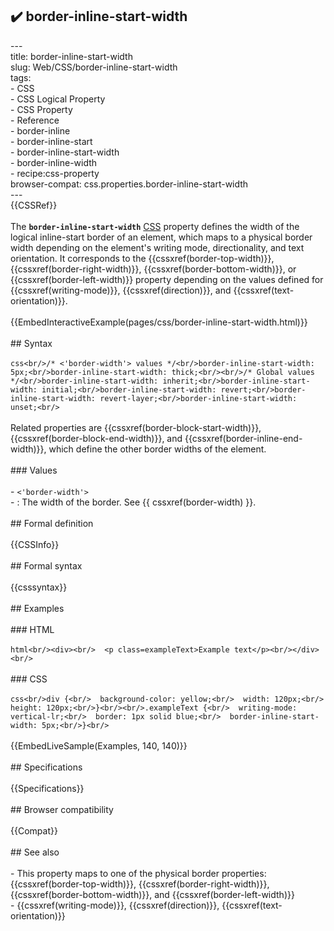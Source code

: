 ## ✔️ border-inline-start-width 
 ---<br/>title: border-inline-start-width<br/>slug: Web/CSS/border-inline-start-width<br/>tags:<br/>  - CSS<br/>  - CSS Logical Property<br/>  - CSS Property<br/>  - Reference<br/>  - border-inline<br/>  - border-inline-start<br/>  - border-inline-start-width<br/>  - border-inline-width<br/>  - recipe:css-property<br/>browser-compat: css.properties.border-inline-start-width<br/>---<br/>{{CSSRef}}<br/><br/>The **`border-inline-start-width`** [CSS](/en-US/docs/Web/CSS) property defines the width of the logical inline-start border of an element, which maps to a physical border width depending on the element's writing mode, directionality, and text orientation. It corresponds to the {{cssxref(border-top-width)}}, {{cssxref(border-right-width)}}, {{cssxref(border-bottom-width)}}, or {{cssxref(border-left-width)}} property depending on the values defined for {{cssxref(writing-mode)}}, {{cssxref(direction)}}, and {{cssxref(text-orientation)}}.<br/><br/>{{EmbedInteractiveExample(pages/css/border-inline-start-width.html)}}<br/><br/>## Syntax<br/><br/>```css<br/>/* <'border-width'> values */<br/>border-inline-start-width: 5px;<br/>border-inline-start-width: thick;<br/><br/>/* Global values */<br/>border-inline-start-width: inherit;<br/>border-inline-start-width: initial;<br/>border-inline-start-width: revert;<br/>border-inline-start-width: revert-layer;<br/>border-inline-start-width: unset;<br/>```<br/><br/>Related properties are {{cssxref(border-block-start-width)}}, {{cssxref(border-block-end-width)}}, and {{cssxref(border-inline-end-width)}}, which define the other border widths of the element.<br/><br/>### Values<br/><br/>- `<'border-width'>`<br/>  - : The width of the border. See {{ cssxref(border-width) }}.<br/><br/>## Formal definition<br/><br/>{{CSSInfo}}<br/><br/>## Formal syntax<br/><br/>{{csssyntax}}<br/><br/>## Examples<br/><br/>### HTML<br/><br/>```html<br/><div><br/>  <p class=exampleText>Example text</p><br/></div><br/>```<br/><br/>### CSS<br/><br/>```css<br/>div {<br/>  background-color: yellow;<br/>  width: 120px;<br/>  height: 120px;<br/>}<br/><br/>.exampleText {<br/>  writing-mode: vertical-lr;<br/>  border: 1px solid blue;<br/>  border-inline-start-width: 5px;<br/>}<br/>```<br/><br/>{{EmbedLiveSample(Examples, 140, 140)}}<br/><br/>## Specifications<br/><br/>{{Specifications}}<br/><br/>## Browser compatibility<br/><br/>{{Compat}}<br/><br/>## See also<br/><br/>- This property maps to one of the physical border properties: {{cssxref(border-top-width)}}, {{cssxref(border-right-width)}}, {{cssxref(border-bottom-width)}}, and {{cssxref(border-left-width)}}<br/>- {{cssxref(writing-mode)}}, {{cssxref(direction)}}, {{cssxref(text-orientation)}}<br/>